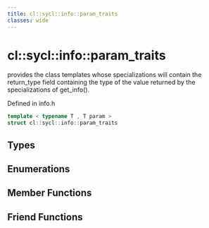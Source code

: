 ```yaml
---
title: cl::sycl::info::param_traits
classes: wide
---
```

# cl::sycl::info::param_traits

provides the class templates whose specializations will contain the return_type field containing the type of the value returned by the specializations of get_info(). 

Defined in info.h

```cpp
template < typename T , T param >
struct cl::sycl::info::param_traits
```

## Types

## Enumerations

## Member Functions


## Friend Functions


